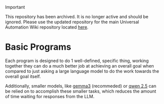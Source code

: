 > [!IMPORTANT]
> This repository has been archived. It is no longer active and should be ignored. Please use the updated repository for the main Universal Automation Wiki repository located [here](https://jamiem.me/uaw-github).

# Basic Programs
Each program is designed to do 1 well-defined, specific thing, working together they can do a much better job at achieving an overall goal when compared to just asking a large language model to do the work towards the overall goal itself.

Additionally, smaller models, like [gemma3](https://ollama.com/library/gemma3) (recommeded) or [qwen 2.5](https://ollama.com/library/qwen2.5) can be relied on to accomplish these smaller tasks, which reduces the amount of time waiting for responses from the LLM.
